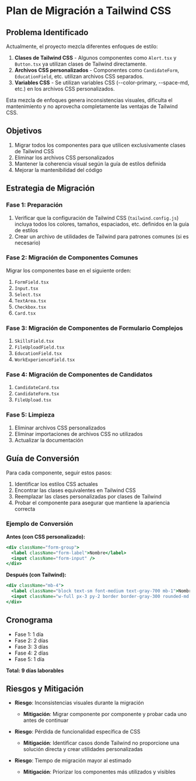 # Plan de Migración a Tailwind CSS

## Problema Identificado

Actualmente, el proyecto mezcla diferentes enfoques de estilo:

1. **Clases de Tailwind CSS** - Algunos componentes como `Alert.tsx` y `Button.tsx` ya utilizan clases de Tailwind directamente.
2. **Archivos CSS personalizados** - Componentes como `CandidateForm`, `EducationField`, etc. utilizan archivos CSS separados.
3. **Variables CSS** - Se utilizan variables CSS (--color-primary, --space-md, etc.) en los archivos CSS personalizados.

Esta mezcla de enfoques genera inconsistencias visuales, dificulta el mantenimiento y no aprovecha completamente las ventajas de Tailwind CSS.

## Objetivos

1. Migrar todos los componentes para que utilicen exclusivamente clases de Tailwind CSS
2. Eliminar los archivos CSS personalizados
3. Mantener la coherencia visual según la guía de estilos definida
4. Mejorar la mantenibilidad del código

## Estrategia de Migración

### Fase 1: Preparación

1. Verificar que la configuración de Tailwind CSS (`tailwind.config.js`) incluya todos los colores, tamaños, espaciados, etc. definidos en la guía de estilos
2. Crear un archivo de utilidades de Tailwind para patrones comunes (si es necesario)

### Fase 2: Migración de Componentes Comunes

Migrar los componentes base en el siguiente orden:

1. `FormField.tsx`
2. `Input.tsx`
3. `Select.tsx`
4. `TextArea.tsx`
5. `Checkbox.tsx`
6. `Card.tsx`

### Fase 3: Migración de Componentes de Formulario Complejos

1. `SkillsField.tsx`
2. `FileUploadField.tsx`
3. `EducationField.tsx`
4. `WorkExperienceField.tsx`

### Fase 4: Migración de Componentes de Candidatos

1. `CandidateCard.tsx`
2. `CandidateForm.tsx`
3. `FileUpload.tsx`

### Fase 5: Limpieza

1. Eliminar archivos CSS personalizados
2. Eliminar importaciones de archivos CSS no utilizados
3. Actualizar la documentación

## Guía de Conversión

Para cada componente, seguir estos pasos:

1. Identificar los estilos CSS actuales
2. Encontrar las clases equivalentes en Tailwind CSS
3. Reemplazar las clases personalizadas por clases de Tailwind
4. Probar el componente para asegurar que mantiene la apariencia correcta

### Ejemplo de Conversión

**Antes (con CSS personalizado):**
```jsx
<div className="form-group">
  <label className="form-label">Nombre</label>
  <input className="form-input" />
</div>
```

**Después (con Tailwind):**
```jsx
<div className="mb-4">
  <label className="block text-sm font-medium text-gray-700 mb-1">Nombre</label>
  <input className="w-full px-3 py-2 border border-gray-300 rounded-md focus:outline-none focus:ring-2 focus:ring-primary focus:border-primary" />
</div>
```

## Cronograma

- Fase 1: 1 día
- Fase 2: 2 días
- Fase 3: 3 días
- Fase 4: 2 días
- Fase 5: 1 día

**Total: 9 días laborables**

## Riesgos y Mitigación

- **Riesgo**: Inconsistencias visuales durante la migración
  - **Mitigación**: Migrar componente por componente y probar cada uno antes de continuar

- **Riesgo**: Pérdida de funcionalidad específica de CSS
  - **Mitigación**: Identificar casos donde Tailwind no proporcione una solución directa y crear utilidades personalizadas

- **Riesgo**: Tiempo de migración mayor al estimado
  - **Mitigación**: Priorizar los componentes más utilizados y visibles 